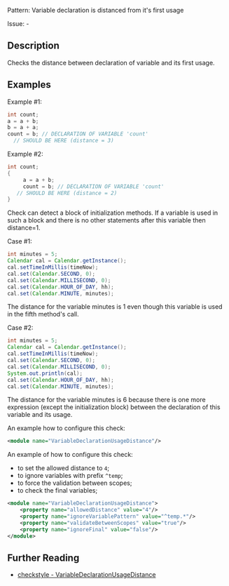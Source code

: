 Pattern: Variable declaration is distanced from it's first usage

Issue: -

## Description

Checks the distance between declaration of variable and its first usage. 

## Examples

Example #1: 


```java
int count;
a = a + b;
b = a + a;
count = b; // DECLARATION OF VARIABLE 'count'
  // SHOULD BE HERE (distance = 3)
```
        

Example #2: 


```java
int count;
{
     a = a + b;
     count = b; // DECLARATION OF VARIABLE 'count'
   // SHOULD BE HERE (distance = 2)
}
```
        

Check can detect a block of initialization methods. If a variable is used in such a block and there is no other statements after this variable then distance=1. 

Case #1: 


```java
int minutes = 5;
Calendar cal = Calendar.getInstance();
cal.setTimeInMillis(timeNow);
cal.set(Calendar.SECOND, 0);
cal.set(Calendar.MILLISECOND, 0);
cal.set(Calendar.HOUR_OF_DAY, hh);
cal.set(Calendar.MINUTE, minutes);
```
        

The distance for the variable minutes is 1 even though this variable is used in the fifth method's call. 

Case #2: 


```java
int minutes = 5;
Calendar cal = Calendar.getInstance();
cal.setTimeInMillis(timeNow);
cal.set(Calendar.SECOND, 0);
cal.set(Calendar.MILLISECOND, 0);
System.out.println(cal);
cal.set(Calendar.HOUR_OF_DAY, hh);
cal.set(Calendar.MINUTE, minutes);
```


The distance for the variable minutes is 6 because there is one more expression (except the initialization block) between the declaration of this variable and its usage. 

An example how to configure this check: 


```xml
<module name="VariableDeclarationUsageDistance"/>
```


An example of how to configure this check: 
- to set the allowed distance to `4`; 
- to ignore variables with prefix `^temp`;
- to force the validation between scopes; 
- to check the final variables; 

```xml
<module name="VariableDeclarationUsageDistance">
    <property name="allowedDistance" value="4"/>
    <property name="ignoreVariablePattern" value="^temp.*"/>
    <property name="validateBetweenScopes" value="true"/>
    <property name="ignoreFinal" value="false"/>
</module>
```

## Further Reading

* [checkstyle - VariableDeclarationUsageDistance](http://checkstyle.sourceforge.net/config_coding.html#VariableDeclarationUsageDistance)
